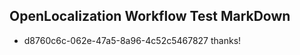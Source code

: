 ## OpenLocalization Workflow Test MarkDown
* d8760c6c-062e-47a5-8a96-4c52c5467827 thanks!

<!--HONumber=Aug16_HO1-->


